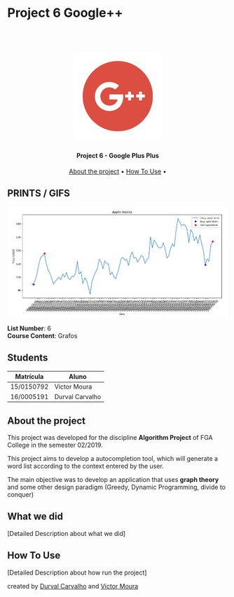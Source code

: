 # Project 6 Google++

<h1 align="center">
  <br>
    <a href="static/logo.png">
      <img src="static/googleplusplus.png" alt="Google Plus PLus Logo" width="200">
    </a>
  <br>
</h1>

<h4 align="center"> Project 6 - Google Plus Plus </h4>

<p align="center">
  <a href="#about-the-project">About the project</a> •
  <a href="#how-to-use">How To Use</a> •
</p>

## PRINTS / GIFS

<p align="center">
  <img src="static/apple_stocks.png">
</p>

**List Number**: 6<br>
**Course Content**: Grafos<br>

## Students
| Matrícula  | Aluno                              |
| ---------- | ---------------------------------- |
| 15/0150792 | Victor Moura                       |
| 16/0005191 | Durval Carvalho                    |

## About the project

This project was developed for the discipline
**Algorithm Project** of FGA College in the semester 02/2019.

This project aims to develop a autocompletion tool,
which will generate a word list according to the context
entered by the user.

The main objective was to develop an application that uses
**graph theory** and some other design paradigm (Greedy,
Dynamic Programming, divide to conquer)

## What we did

[Detailed Description about what we did]

## How To Use

[Detailed Description about how run the project]

created by [Durval Carvalho](https://github.com/durvalcarvalho) and [Victor Moura](https://github.com/victorcmoura)
